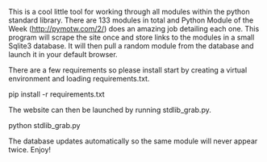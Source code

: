 This is a cool little tool for working through all modules within the python standard library. There are 133 modules in 
total and Python Module of the Week (http://pymotw.com/2/) does an amazing job detailing each one. This program will
scrape the site once and store links to the modules in a small Sqlite3 database. It will then pull a random module from 
the database and launch it in your default browser. 

There are a few requirements so please install start by creating a virtual environment and loading requirements.txt.

pip install -r requirements.txt

The website can then be launched by running stdlib_grab.py.

python stdlib_grab.py

The database updates automatically so the same module will never appear twice. Enjoy!

